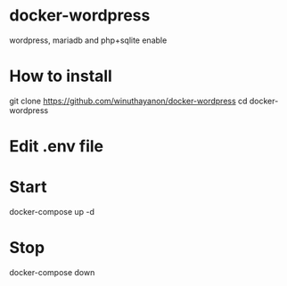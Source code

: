 # docker-wordpress
wordpress, mariadb and php+sqlite enable

# How to install
git clone https://github.com/winuthayanon/docker-wordpress
cd docker-wordpress

# Edit .env file

# Start
docker-compose up -d

# Stop
docker-compose down
